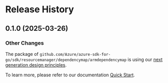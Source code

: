 # Release History

## 0.1.0 (2025-03-26)
### Other Changes

The package of `github.com/Azure/azure-sdk-for-go/sdk/resourcemanager/dependencymap/armdependencymap` is using our [next generation design principles](https://azure.github.io/azure-sdk/general_introduction.html).

To learn more, please refer to our documentation [Quick Start](https://aka.ms/azsdk/go/mgmt).